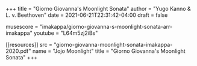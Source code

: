 +++
title = "Giorno Giovanna's Moonlight Sonata"
author = "Yugo Kanno & L. v. Beethoven"
date = 2021-06-21T22:31:42-04:00
draft = false

musescore = "imakappa/giorno-giovanna-s-moonlight-sonata-arr-imakappa"
youtube = "L64m5zj2iBs"

[[resources]]
  src = "giorno-giovanna-moonlight-sonata-imakappa-2020.pdf"
  name = "Jojo Moonlight"
  title = "Giorno Giovanna's Moonlight Sonata"
+++
